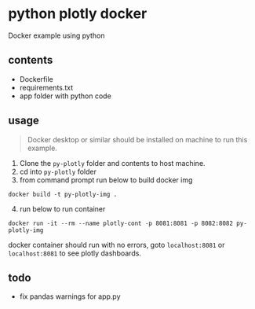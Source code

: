 # python plotly docker

Docker example using python

## contents

- Dockerfile
- requirements.txt
- app folder with python code

## usage

> Docker desktop or similar should be installed on machine to run this example.

1. Clone the `py-plotly` folder and contents to host machine.
2. cd into `py-plotly` folder
3. from command prompt run below to build docker img

```
docker build -t py-plotly-img .
```

4. run below to run container

```
docker run -it --rm --name plotly-cont -p 8081:8081 -p 8082:8082 py-plotly-img
```

docker container should run with no errors, goto `localhost:8081` or `localhost:8081` to see plotly dashboards.

## todo

- fix pandas warnings for app.py
